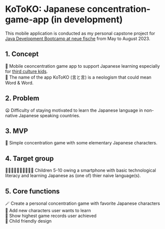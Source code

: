 #  KoToKO: Japanese concentration-game-app (in development)
This mobile application is conducted as my personal capstone project for [Java Development Bootcamp at neue fische](https://www.neuefische.de/en/bootcamp/java-development) from May to August 2023.
## 1. Concept
📱 Mobile ceoncentration game app to support Japanese learning especially for [third culture kids](https://en.wikipedia.org/wiki/Third_culture_kid).\
🎇 The name of the app KoToKO (言と言) is a neologism that could mean Word & Word.
## 2. Problem
😦 Difficulty of staying motivated to learn the Japanese language in non-native Japanese speaking countries.
## 3. MVP
💮 Simple concentration game with some elementary Japanese characters.
## 4. Target group
🧒🏾🧒🏼🧒🏻🧒🏿🧒🏽 Children 5-10 owing a smartphone with basic technological literacy and learning Japanese as (one of) thier naive language(s).
## 5. Core functions
  🪄 Create a personal concentration game with favorite Japanese characters \
  📖 Add new characters user wants to learn \
  🗻 Show highest game records user achieved \
  🛝 Child friendly design
